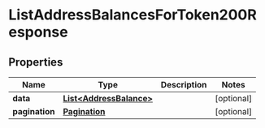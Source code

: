 

# ListAddressBalancesForToken200Response


## Properties

| Name | Type | Description | Notes |
|------------ | ------------- | ------------- | -------------|
|**data** | [**List&lt;AddressBalance&gt;**](AddressBalance.md) |  |  [optional] |
|**pagination** | [**Pagination**](Pagination.md) |  |  [optional] |



